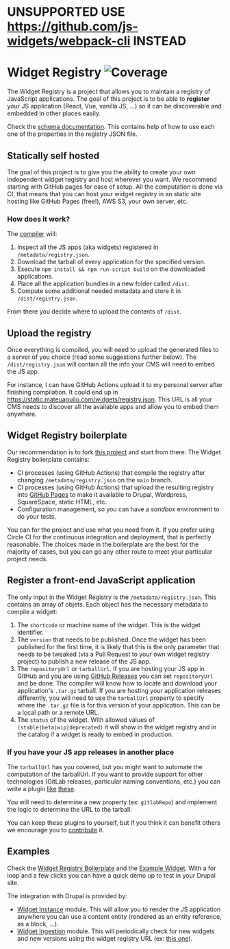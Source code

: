 # UNSUPPORTED USE https://github.com/js-widgets/webpack-cli INSTEAD

# Widget Registry ![Coverage](https://js-widgets.github.io/js-widgets/assets/coverage.svg)

The Widget Registry is a project that allows you to maintain a registry of JavaScript applications. The goal of this project is to be able to **register** your JS application (React, Vue, vanilla JS, ...) so it can be discoverable and embedded in other places easily.

Check the [schema documentation](https://js-widgets.github.io/js-widgets/registry-schema/). This contains help of how to use each one of the properties in the registry JSON file.

## Statically self hosted

The goal of this project is to give you the ability to create your own independent widget registry and host wherever you want. We recommend starting with GitHub pages for ease of setup. All the computation is done via CI, that means that you can host your widget registry in an static site hosting like GitHub Pages (free!), AWS S3, your own server, etc.

### How does it work?

The [compiler](https://github.com/js-widgets/js-widgets/tree/master/packages/js-widgets-compiler#readme) will:

1. Inspect all the JS apps (aka widgets) registered in `/metadata/registry.json`.
1. Download the tarball of every application for the specified version.
1. Execute `npm install && npm run-script build` on the downloaded applications.
1. Place all the application bundles in a new folder called `/dist`.
1. Compute some additional needed metadata and store it in `/dist/registry.json`.

From there you decide where to upload the contents of `/dist`.

## Upload the registry

Once everything is compiled, you will need to upload the generated files to a server of you choice (read some suggestions further below). The `/dist/registry.json` will contain all the info your CMS will need to embed the JS app.

For instance, I can have GitHub Actions upload it to my personal server after finishing compilation. It could end up in https://static.mateuaguilo.com/widgets/registry.json. This URL is all your CMS needs to discover all the available apps and allow you to embed them anywhere.

## Widget Registry boilerplate

Our recommendation is to fork [this project](https://github.com/js-widgets/widget-registry-boilerplate) and start from there. The Widget Registry boilerplate contains:

- CI processes (using GitHub Actions) that compile the registry after changing `/metadata/registry.json` on the `main` branch.
- CI processes (using GitHub Actions) that upload the resulting registry into [GitHub Pages](https://pages.github.com) to make it available to Drupal, Wordpress, SquareSpace, static HTML, etc.
- Configuration management, so you can have a _sandbox_ environment to do your tests.

You can for the project and use what you need from it. If you prefer using Circle CI for the continuous integration and deployment, that is perfectly reasonable. The choices made in the boilerplate are the best for the majority of cases, but you can go any other route to meet your particular project needs.

## Register a front-end JavaScript application

The only input in the Widget Registry is the `/metadata/registry.json`. This contains an array of objets. Each object has the necessary metadata to compile a widget:

1. The `shortcode` or machine name of the widget. This is the widget identifier.
1. The `version` that needs to be published. Once the widget has been published for the first time, it is likely that this is the only parameter that needs to be tweaked (via a Pull Request to your own widget registry project) to publish a new release of the JS app.
1. The `repositoryUrl` or `tarballUrl`. If you are hosting your JS app in GitHub and you are using [GitHub Releases](https://developer.github.com/v3/repos/releases) you can set `repositoryUrl` and be done. The compiler will know how to locate and download your application's `.tar.gz` tarball. If you are hosting your application releases differently, you will need to use the `tarballUrl` property to specify where the `.tar.gz` file is for this version of your application. This can be a local path or a remote URL.
1. The `status` of the widget. With allowed values of `(stable|beta|wip|deprecated)` it will show in the widget registry and in the catalog if a widget is ready to embed in production.

### If you have your JS app releases in another place

The `tarballUrl` has you covered, but you might want to automate the computation of the tarballUrl. If you want to provide support for other technologies (GitLab releases, particular naming conventions, etc.) you can write a plugin [like](https://github.com/js-widgets/js-widgets/tree/master/packages/js-widgets-ingestion-gh-releases) [these](https://github.com/js-widgets/js-widgets/tree/master/packages/js-widgets-ingestion-tarball).

You will need to determine a new property (ex: `gitlabRepo`) and implement the logic to determine the URL to the tarball.

You can keep these plugins to yourself, but if you think it can benefit others we encourage you to [contribute](https://github.com/js-widgets/js-widgets/blob/master/CONTRIBUTE.md) it.

## Examples

Check the [Widget Registry Boilerplate](https://github.com/js-widgets/widget-registry-boilerplate) and the [Example Widget](https://github.com/js-widgets/example-widget). With a for loop and a few clicks you can have a quick demo up to test in your Drupal site.

The integration with Drupal is provided by:

- [Widget Instance](https://www.drupal.org/project/widget_instance) module. This will allow you to render the JS application anywhere you can use a content entity (rendered as an entity reference, as a block, ...).
- [Widget Ingestion](https://www.drupal.org/project/widget_ingestion) module. This will periodically check for new widgets and new versions using the widget registry URL (ex: [this one](https://static.mateuaguilo.com/widgets/registry.json)).
